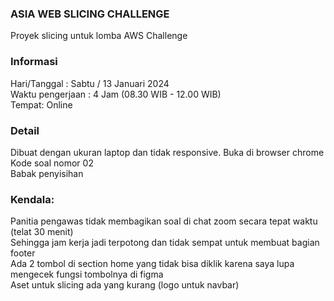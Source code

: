 ### ASIA WEB SLICING CHALLENGE 
Proyek slicing untuk lomba AWS Challenge
### Informasi
Hari/Tanggal : Sabtu / 13 Januari 2024\
Waktu pengerjaan : 4 Jam (08.30 WIB - 12.00 WIB)\
Tempat: Online
### Detail
Dibuat dengan ukuran laptop dan tidak responsive. Buka di browser chrome\
Kode soal nomor 02\
Babak penyisihan
### Kendala:
Panitia pengawas tidak membagikan soal di chat zoom secara tepat waktu (telat 30 menit)\
Sehingga jam kerja jadi terpotong dan tidak sempat untuk membuat bagian footer\
Ada 2 tombol di section home yang tidak bisa diklik karena saya lupa mengecek fungsi tombolnya di figma\
Aset untuk slicing ada yang kurang (logo untuk navbar)
